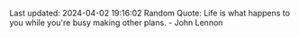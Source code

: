 Last updated: 2024-04-02 19:16:02
Random Quote: Life is what happens to you while you're busy making other plans. - John Lennon
